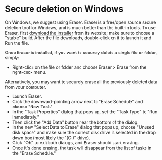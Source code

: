 [Title]: # (Borrado seguro en Windows)
[Order]: # (1)

# Secure deletion on Windows

On Windows, we suggest using Eraser. Eraser is a free/open source secure deletion tool for Windows, and is much better than the built-in tools. To use Eraser, first [download the installer](http://eraser.heidi.ie/download/) from its website; make sure to choose a "stable" build. After the file downloads, double-click on it to launch it and Run the file.

Once Eraser is installed, if you want to securely delete a single file or folder, simply:

*    Right-click on the file or folder and choose Eraser > Erase from the right-click menu.

Alternatively, you may want to securely erase all the previously deleted data from your computer.

*   Launch Eraser.
*   Click the downward-pointing arrow next to "Erase Schedule" and choose "New Task."
*   In the "Task Properties" dialog that pops up, set the "Task Type" to "Run immediately."
*   Then click the "Add Data" button near the bottom of the dialog.
*   In the new "Select Data to Erase" dialog that pops up, choose "Unused disk space" and make sure the correct disk drive is selected in the drop down box (most likely the "(C:)" drive).
*   Click "OK" to exit both dialogs, and Eraser should start erasing.
*   Once it's done erasing, the task will disappear from the list of tasks in the "Erase Schedule."